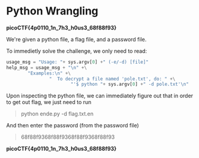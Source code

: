 # Python Wrangling 
**picoCTF{4p0110_1n_7h3_h0us3_68f88f93}**


We're given a python file, a flag file, and a password file.

To immedietly solve the challenge, we only need to read:

```python
usage_msg = "Usage: "+ sys.argv[0] +" (-e/-d) [file]"
help_msg = usage_msg + "\n" +\
        "Examples:\n" +\
		        "  To decrypt a file named 'pole.txt', do: " +\
				        "'$ python "+ sys.argv[0] +" -d pole.txt'\n"
```

Upon inspecting the python file, we can immediately figure out that in order to get out flag, we just need to run 

> python ende.py -d flag.txt.en

And then enter the password (from the password file)

> 68f88f9368f88f9368f88f9368f88f93

**picoCTF{4p0110_1n_7h3_h0us3_68f88f93}**
